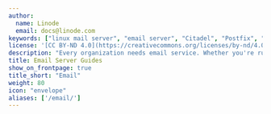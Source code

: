 ```yaml
---
author:
  name: Linode
  email: docs@linode.com
keywords: ["linux mail server", "email server", "Citadel", "Postfix", "Courier", "SMTP server"]
license: '[CC BY-ND 4.0](https://creativecommons.org/licenses/by-nd/4.0)'
description: "Every organization needs email service. Whether you're running a personal blog or an entire company's web infrastructure on your Linodes, these guides will assist you in getting a stable mail/groupware server up and running quickly. **Note:** These guides involve or result in sending email. In an effort to fight spam, Linode restricts outbound connections on ports 25, 465, and 587 on all Linodes for new accounts created after November 5th, 2019. For more information, please see [Sending Email on Linode](/docs/guides/running-a-mail-server/#sending-email-on-linode)."
title: Email Server Guides
show_on_frontpage: true
title_short: "Email"
weight: 80
icon: "envelope"
aliases: ['/email/']
---
```




